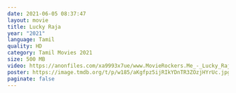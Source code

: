 ```yaml
---
date: 2021-06-05 08:37:47
layout: movie
title: Lucky Raja
year: "2021"
language: Tamil
quality: HD
category: Tamil Movies 2021
size: 500 MB
video: https://anonfiles.com/xa9993x7ue/www.MovieRockers.Me_-_Lucky_Raja_2021_HQ_HDRip_480p_Single_Part_mp4
poster: https://image.tmdb.org/t/p/w185/aKgfpz5ijRIkYDnTR3ZOzjHYrUc.jpg
paginate: false
---
```

